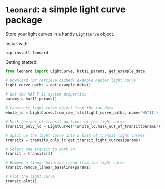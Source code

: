 # `leonard`: a simple light curve package

Store your light curves in a handy `LightCurve` object. 

Install with: 

```
pip install leonard
```

Getting started:

```python
from leonard import LightCurve, hat11_params, get_example_data

# Download (or retrieve cached) example Kepler light curve
light_curve_paths = get_example_data()

# Get the HAT-P-11 system properties
params = hat11_params()

# Construct light curve object from the raw data
whole_lc = LightCurve.from_raw_fits(light_curve_paths, name='HAT11')

# Mask the out of transit portions of the light curve
transits_only_lc = LightCurve(**whole_lc.mask_out_of_transit(params))

# Split up the light curve into a list of transit light curves
transits = transits_only_lc.get_transit_light_curves(params)

# Select one transit to work on
transit = transits[3]

# Remove a linear baseline trend from the light curve
transit.remove_linear_baseline(params)

# Plot the light curve
transit.plot()
```

